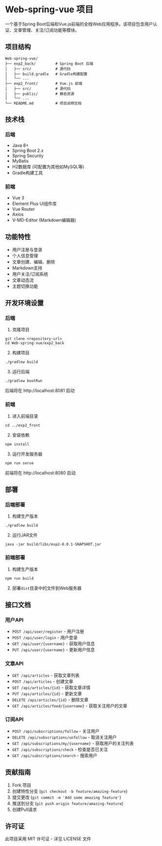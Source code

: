 # Web-spring-vue 项目

一个基于Spring Boot后端和Vue.js前端的全栈Web应用程序。该项目包含用户认证、文章管理、关注/订阅功能等模块。

## 项目结构

```
Web-spring-vue/
├── exp2_back/         # Spring Boot 后端
│   ├── src/           # 源代码
│   ├── build.gradle   # Gradle构建配置
│   └── ...
├── exp2_front/        # Vue.js 前端
│   ├── src/           # 源代码
│   ├── public/        # 静态资源
│   └── ...
└── README.md          # 项目说明文档
```

## 技术栈

### 后端
- Java 8+
- Spring Boot 2.x
- Spring Security
- MyBatis
- H2数据库 (可配置为其他如MySQL等)
- Gradle构建工具

### 前端
- Vue 3
- Element Plus UI组件库
- Vue Router
- Axios
- V-MD-Editor (Markdown编辑器)

## 功能特性

- 用户注册与登录
- 个人信息管理
- 文章创建、编辑、删除
- Markdown支持
- 用户关注/订阅系统
- 文章动态流
- 主题切换功能

## 开发环境设置

### 后端

1. 克隆项目
```
git clone <repository-url>
cd Web-spring-vue/exp2_back
```

2. 构建项目
```
./gradlew build
```

3. 运行后端
```
./gradlew bootRun
```
后端将在 http://localhost:8081 启动

### 前端

1. 进入前端目录
```
cd ../exp2_front
```

2. 安装依赖
```
npm install
```

3. 运行开发服务器
```
npm run serve
```
前端将在 http://localhost:8080 启动

## 部署

### 后端部署
1. 构建生产版本
```
./gradlew build
```

2. 运行JAR文件
```
java -jar build/libs/exp2-0.0.1-SNAPSHOT.jar
```

### 前端部署
1. 构建生产版本
```
npm run build
```

2. 部署`dist`目录中的文件到Web服务器

## 接口文档

### 用户API
- `POST /api/user/register` - 用户注册
- `POST /api/user/login` - 用户登录
- `GET /api/user/{username}` - 获取用户信息
- `PUT /api/user/{username}` - 更新用户信息

### 文章API
- `GET /api/articles` - 获取文章列表
- `POST /api/articles` - 创建文章
- `GET /api/articles/{id}` - 获取文章详情
- `PUT /api/articles/{id}` - 更新文章
- `DELETE /api/articles/{id}` - 删除文章
- `GET /api/articles/feed/{username}` - 获取关注用户的文章

### 订阅API
- `POST /api/subscriptions/follow` - 关注用户
- `DELETE /api/subscriptions/unfollow` - 取消关注用户
- `GET /api/subscriptions/my/{username}` - 获取用户的关注列表
- `GET /api/subscriptions/check` - 检查是否已关注
- `GET /api/subscriptions/search` - 搜索用户

## 贡献指南

1. Fork 项目
2. 创建特性分支 (`git checkout -b feature/amazing-feature`)
3. 提交更改 (`git commit -m 'Add some amazing feature'`)
4. 推送到分支 (`git push origin feature/amazing-feature`)
5. 创建Pull请求

## 许可证

此项目采用 MIT 许可证 - 详见 LICENSE 文件
